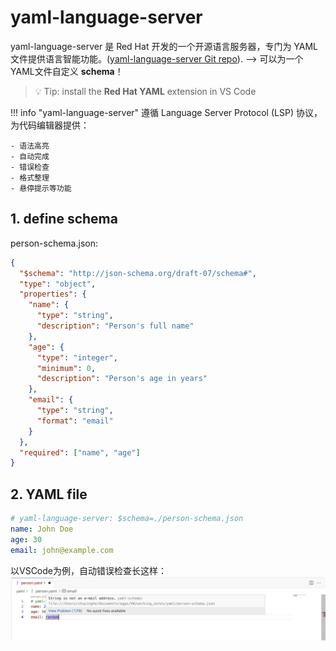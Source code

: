 # yaml-language-server
yaml-language-server 是 Red Hat 开发的一个开源语言服务器，专门为 YAML 文件提供语言智能功能。([yaml-language-server Git repo](https://github.com/redhat-developer/yaml-language-server)). --> 可以为一个YAML文件自定义 **schema**！

> 💡 Tip: install the **Red Hat YAML** extension in VS Code

!!! info "yaml-language-server"
    遵循 Language Server Protocol (LSP) 协议，为代码编辑器提供：

    - 语法高亮
    - 自动完成
    - 错误检查
    - 格式整理
    - 悬停提示等功能

## 1. define schema
person-schema.json:

```json
{
  "$schema": "http://json-schema.org/draft-07/schema#",
  "type": "object",
  "properties": {
    "name": {
      "type": "string",
      "description": "Person's full name"
    },
    "age": {
      "type": "integer",
      "minimum": 0,
      "description": "Person's age in years"
    },
    "email": {
      "type": "string",
      "format": "email"
    }
  },
  "required": ["name", "age"]
}
```

## 2. YAML file
```yaml
# yaml-language-server: $schema=./person-schema.json
name: John Doe
age: 30
email: john@example.com
```

以VSCode为例，自动错误检查长这样：
<img src="./imgs/yaml_schema.png" />